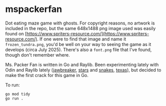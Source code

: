 # mspackerfan

Dot eating maze game with ghosts. For copyright reasons, no artwork is included in the repo, but the same 648x1488 png image used was easily found on [https://www.spriters-resource.com/](https://www.spriters-resource.com/). If one were to find that image and name it `frozen_tundra.png`, you'd be well on your way to seeing the game as it develops (circa July 2025). There's also a `font.png` file that I've found, though don't remember where.

Ms. Packer Fan is written in Go and Raylib. Been experimenting lately with Odin and Raylib lately ([jawbreaker](https://github.com/sspencer/jawbreaker/tree/raylib/odin), [stars](https://github.com/sspencer/animation/tree/master/stars) and [snakes](https://github.com/sspencer/animation/tree/master/snakes), [texas](https://github.com/sspencer/texas)), but decided to make the first crack for this game in Go.

To run:

    go mod tidy
    go run .
